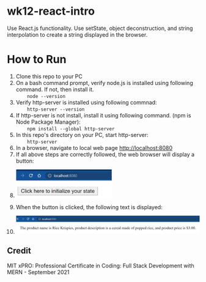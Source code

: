 # wk12-react-intro

Use React.js functionality.  Use setState, object deconstruction, and string interpolation to create a string displayed in the browser.

# How to Run

1. Clone this repo to your PC
2. On a bash command prompt, verify node.js is installed using following command.  If not, then install it.  
`    node --version`
3. Verify http-server is installed using following commnad:    
`    http-server --version`
4. If http-server is not install, install it using following command.  (npm is Node Package Manager):    
`    npm install --global http-server`
6. In this repo's directory on your PC, start http-server:    
`    http-server`
7. In a browser, navigate to local web page <http://localhost:8080>
8. If all above steps are correctly followed, the web browser will display a button:
9. <p><img src="img/a_button.jpg" width="250" title="Button" alt="Button"></p>
10. When the button is clicked, the following text is displayed:
11. <p><img src="img/b_text.jpg" width="700" title="Text" alt="Text"></p>

## Credit

MIT xPRO: Professional Certificate in Coding: Full Stack Development with MERN - September 2021
